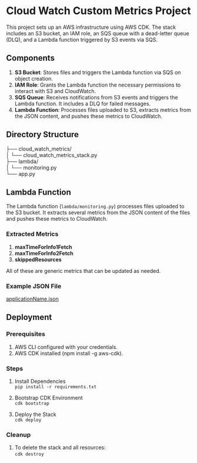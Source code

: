 # Cloud Watch Custom Metrics Project

This project sets up an AWS infrastructure using AWS CDK.
The stack includes an S3 bucket, an IAM role, an SQS queue with a
dead-letter queue (DLQ), and a Lambda function triggered by S3 events via SQS.

## Components

1. **S3 Bucket**: Stores files and triggers the Lambda function via SQS
on object creation.
2. **IAM Role**: Grants the Lambda function the necessary permissions
to interact with S3 and CloudWatch.
3. **SQS Queue**: Receives notifications from S3 events and triggers the
Lambda function. It includes a DLQ for failed messages.
4. **Lambda Function**: Processes files uploaded to S3, extracts metrics
from the JSON content, and pushes these metrics to CloudWatch.

## Directory Structure

├── cloud_watch_metrics/  
│  └── cloud_watch_metrics_stack.py  
├── lambda/  
│  └── monitoring.py  
└──  app.py  

## Lambda Function

The Lambda function (`lambda/monitoring.py`) processes files uploaded to the
S3 bucket. It extracts several metrics from the JSON content of the files
and pushes these metrics to CloudWatch.

### Extracted Metrics

1. **maxTimeForInfo1Fetch**
2. **maxTimeForInfo2Fetch**
3. **skippedResources**

All of these are generic metrics that can be updated as needed.

### Example JSON File

[applicationName.json](./applicationName.json)

## Deployment

### Prerequisites

1. AWS CLI configured with your credentials.
2. AWS CDK installed (npm install -g aws-cdk).

### Steps

1. Install Dependencies  
`pip install -r requirements.txt`

2. Bootstrap CDK Environment  
`cdk bootstrap`

3. Deploy the Stack  
`cdk deploy`

### Cleanup

1. To delete the stack and all resources:  
`cdk destroy`
